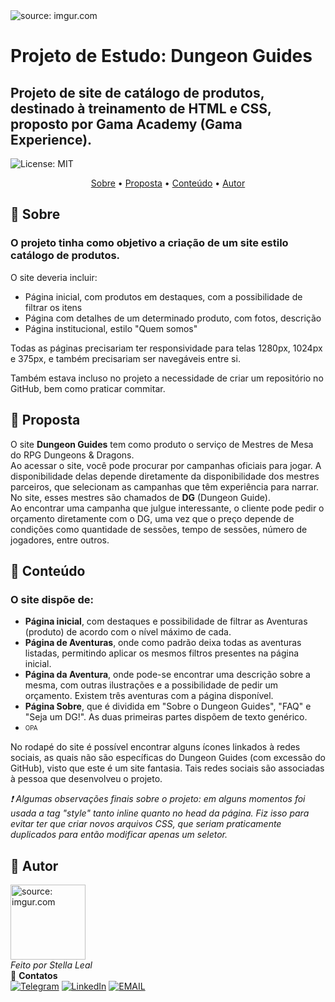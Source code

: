 
<img src="https://i.imgur.com/O3c0qIk.png" title="source: imgur.com" />

<h1>Projeto de Estudo: Dungeon Guides</h1>

<h2>Projeto de site de catálogo de produtos, destinado à treinamento de HTML e CSS, proposto por Gama Academy (Gama Experience).</h2>

![License: MIT](https://img.shields.io/github/license/stelleal/Projeto-01-Dungeon-Guides?style=for-the-badge)

<p align="center"> 
	<a href="#sobre">Sobre</a> • 
	<a href="#proposta">Proposta</a> • 
	<a href="#conteudo">Conteúdo</a> •  
	<a href="#autor">Autor</a>
</p>

<h2 id="sobre" >🐲 Sobre</h2>

<h3>O projeto tinha como objetivo a criação de um site estilo catálogo de produtos.</h3>

<p>O site deveria incluir:</p>

<ul>
	<li>Página inicial, com produtos em destaques, com a  possibilidade de filtrar os itens</li>
	<li>Página com detalhes de um determinado produto, com fotos, descrição</li>
	<li>Página institucional, estilo "Quem somos"</li>
</ul>

<p>Todas as páginas precisariam ter responsividade para telas 1280px, 1024px e 375px, e também precisariam ser navegáveis entre si.</p>

<p>Também estava incluso no projeto a necessidade de criar um repositório no GitHub, bem como praticar commitar.</p>

<h2 id="proposta">💭 Proposta</h2>

<p>O site <b>Dungeon Guides</b> tem como produto o serviço de Mestres de Mesa do RPG Dungeons & Dragons.<br>
Ao acessar o site, você pode procurar por campanhas oficiais para jogar. A disponibilidade delas depende diretamente da disponibilidade dos mestres parceiros, que selecionam as campanhas que têm experiência para narrar. No site, esses mestres são chamados de <b>DG</b> (Dungeon Guide).<br>
Ao encontrar uma campanha que julgue interessante, o cliente pode pedir o orçamento diretamente com o DG, uma vez que o preço depende de condições como quantidade de sessões, tempo de sessões, número de jogadores, entre outros.</p>

<h2 id="conteudo">🧾 Conteúdo</h2>

<h3>O site dispõe de:</h3>

<ul>
<li><b>Página inicial</b>, com destaques e possibilidade de filtrar as Aventuras (produto) de acordo com o nível máximo de cada.</li>
<li><b>Página de Aventuras</b>, onde como padrão deixa todas as aventuras listadas, permitindo aplicar os mesmos filtros presentes na página inicial.</li>
<li><b>Página da Aventura</b>, onde pode-se encontrar uma descrição sobre a mesma, com outras ilustrações e a possibilidade de pedir um orçamento. Existem três aventuras com a página disponível.</li>
<li><b>Página Sobre</b>, que é dividida em "Sobre o Dungeon Guides", "FAQ" e "Seja um DG!". As duas primeiras partes dispõem de texto genérico.</li>
<li><sub><sup>OPA</sup></sub></li>
</ul>

<p>No rodapé do site é possível encontrar alguns ícones linkados à redes sociais, as quais não são específicas do Dungeon Guides (com excessão do GitHub), visto que este é um site fantasia. Tais redes sociais são associadas à pessoa que desenvolveu o projeto.</p>

<p><em>❗ Algumas observações finais sobre o projeto: em alguns momentos foi usada a tag "style" tanto inline quanto no head da página. Fiz isso para evitar ter que criar novos arquivos CSS, que seriam praticamente duplicados para então modificar apenas um seletor.</em></p>

<h2 id="autor">🧙 Autor</h2>

<img src="https://i.imgur.com/ySYvT6q.png" title="source: imgur.com" width="120px;"/>
<br>
<em>Feito por Stella Leal</em> <br>💌 <b>Contatos</b>
<br>
<a href="https://t.me/zinphes"><img src="https://img.shields.io/badge/@zinphes-2CA5E0?style=flat-square&logo=telegram&logoColor=white" alt="Telegram"/></a> <a href="https://www.linkedin.com/in/stelleal/"><img src="https://img.shields.io/badge/stelleal-0077B5?style=flat-square&logo=Linkedin&logoColor=white" alt="LinkedIn"/></a> <a href="mailto:stellalleal@gmail.com"><img src="https://img.shields.io/badge/stellalleal@gmail.com-D14836?style=flat-square&logo=Gmail&logoColor=white" alt="EMAIL"/></a> 